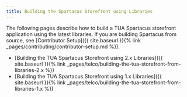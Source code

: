 ```yaml
---
title: Building the Spartacus Storefront using Libraries
---
```


The following pages describe how to build a TUA Spartacus storefront application using the latest libraries. If you are building Spartacus from source, see [Contributor Setup]({{ site.baseurl }}{% link _pages/contributing/contributor-setup.md %}).

- [Building the TUA Spartacus Storefront using 2.x Libraries]({{ site.baseurl }}{% link _pages/telco/building-the-tua-storefront-from-libraries-2.x %})
- [Building the TUA Spartacus Storefront using 1.x Libraries]({{ site.baseurl }}{% link _pages/telco/building-the-tua-storefront-from-libraries-1.x %})

